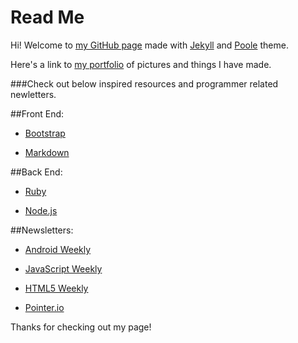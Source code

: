 # Read Me

Hi! Welcome to [my GitHub page](http://indexcosmos.github.io/) made with [Jekyll](http://jekyllrb.com) and [Poole](http://getpoole.com) theme.

Here's a link to [my portfolio](http://indexcosmos.github.io/portfolio/) of pictures and things I have made.

###Check out below inspired resources and programmer related newletters.

##Front End:

* [Bootstrap](http://getbootstrap.com/)

* [Markdown](http://daringfireball.net/projects/markdown/)

##Back End:

* [Ruby](https://www.ruby-lang.org/)

* [Node.js](https://nodejs.org/en/) 

##Newsletters:

* [Android Weekly](http://androidweekly.net/)

* [JavaScript Weekly](http://javascriptweekly.com/)

* [HTML5 Weekly](http://html5weekly.com/)

* [Pointer.io](http://www.pointer.io/) 

Thanks for checking out my page! 
